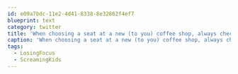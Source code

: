 ```yaml
---
id: e09a7bdc-11e2-4d41-8338-8e32862f4ef7
blueprint: text
category: twitter
title: 'When choosing a seat at a new (to you) coffee shop, always check for a toy chest nearby #ScreamingKids #LosingFocus'
caption: 'When choosing a seat at a new (to you) coffee shop, always check for a toy chest nearby <span class="hashtag hashtag_local">#<a href="http://tweettemp.darylchymko.ca/?tag=screamingkids">ScreamingKids</a> <span class="hashtag hashtag_local">#<a href="http://tweettemp.darylchymko.ca/?tag=losingfocus">LosingFocus</a>'
tags:
  - LosingFocus
  - ScreamingKids
---
```

